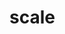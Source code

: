 # scale

<!-- TODO-START
TODO: Fill short description here.

## Type signature

TODO: Fill type signature down below.

```
any ⇒ any
```

## Examples

TODO: List at least one example down below.

```javascript
scale(); // ⇒ TODO
```

## Questions

TODO: List questions that may this function answers.
TODO-END -->
